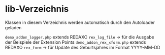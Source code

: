 ﻿# lib-Verzeichnis

Klassen in diesem Verzeichnis werden automatisch durch den Autoloader geladen

`demo_addon_logger.php` extends REDAXO `rex_log_file` -> für die Ausgabe der Beispiele der Extension Points
`demo_addon_rex_xform.php` extends REDAXO `rex_form` -> für Update des Geburtsjahres im Format YYYY-MM-DD
